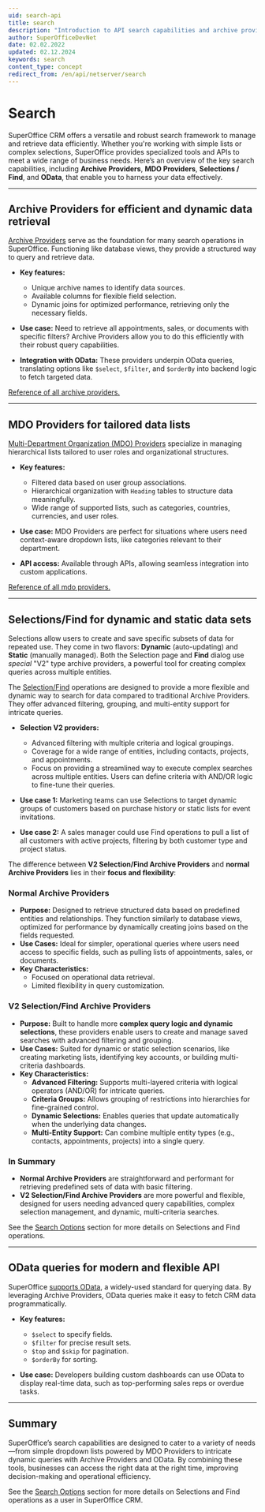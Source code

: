 ```yaml
---
uid: search-api
title: search
description: "Introduction to API search capabilities and archive providers."
author: SuperOfficeDevNet
date: 02.02.2022
updated: 02.12.2024
keywords: search
content_type: concept
redirect_from: /en/api/netserver/search
---
```


# Search

SuperOffice CRM offers a versatile and robust search framework to manage and retrieve data efficiently. Whether you're working with simple lists or complex selections, SuperOffice provides specialized tools and APIs to meet a wide range of business needs. Here’s an overview of the key search capabilities, including **Archive Providers**, **MDO Providers**, **Selections / Find**, and **OData**, that enable you to harness your data effectively.

---

## Archive Providers for efficient and dynamic data retrieval

[Archive Providers][0] serve as the foundation for many search operations in SuperOffice. Functioning like database views, they provide a structured way to query and retrieve data.

* **Key features:**
  * Unique archive names to identify data sources.
  * Available columns for flexible field selection.
  * Dynamic joins for optimized performance, retrieving only the necessary fields.

* **Use case:** Need to retrieve all appointments, sales, or documents with specific filters? Archive Providers allow you to do this efficiently with their robust query capabilities.

* **Integration with OData:** These providers underpin OData queries, translating options like `$select`, `$filter`, and `$orderBy` into backend logic to fetch targeted data.

[Reference of all archive providers.][1]

---

## MDO Providers for tailored data lists

[Multi-Department Organization (MDO) Providers][5] specialize in managing hierarchical lists tailored to user roles and organizational structures.

* **Key features:**
  * Filtered data based on user group associations.
  * Hierarchical organization with `Heading` tables to structure data meaningfully.
  * Wide range of supported lists, such as categories, countries, currencies, and user roles.

* **Use case:** MDO Providers are perfect for situations where users need context-aware dropdown lists, like categories relevant to their department.

* **API access:** Available through APIs, allowing seamless integration into custom applications.

[Reference of all mdo providers.][4]

---

## Selections/Find for dynamic and static data sets

Selections allow users to create and save specific subsets of data for repeated use. They come in two flavors: **Dynamic** (auto-updating) and **Static** (manually managed). Both the Selection page and **Find** dialog use *special* "V2" type archive providers, a powerful tool for creating complex queries across multiple entities.

The [Selection/Find][2] operations are designed to provide a more flexible and dynamic way to search for data compared to traditional Archive Providers. They offer advanced filtering, grouping, and multi-entity support for intricate queries.

* **Selection V2 providers:**
  * Advanced filtering with multiple criteria and logical groupings.
  * Coverage for a wide range of entities, including contacts, projects, and appointments.
  * Focus on providing a streamlined way to execute complex searches across multiple entities. Users can define criteria with AND/OR logic to fine-tune their queries.

* **Use case 1:** Marketing teams can use Selections to target dynamic groups of customers based on purchase history or static lists for event invitations.
* **Use case 2:** A sales manager could use Find operations to pull a list of all customers with active projects, filtering by both customer type and project status.

The difference between **V2 Selection/Find Archive Providers** and **normal Archive Providers** lies in their **focus and flexibility**:

### Normal Archive Providers

* **Purpose:** Designed to retrieve structured data based on predefined entities and relationships. They function similarly to database views, optimized for performance by dynamically creating joins based on the fields requested.
* **Use Cases:** Ideal for simpler, operational queries where users need access to specific fields, such as pulling lists of appointments, sales, or documents.
* **Key Characteristics:**
  * Focused on operational data retrieval.
  * Limited flexibility in query customization.

### V2 Selection/Find Archive Providers

* **Purpose:** Built to handle more **complex query logic and dynamic selections**, these providers enable users to create and manage saved searches with advanced filtering and grouping.
* **Use Cases:** Suited for dynamic or static selection scenarios, like creating marketing lists, identifying key accounts, or building multi-criteria dashboards.
* **Key Characteristics:**
  * **Advanced Filtering:** Supports multi-layered criteria with logical operators (AND/OR) for intricate queries.
  * **Criteria Groups:** Allows grouping of restrictions into hierarchies for fine-grained control.
  * **Dynamic Selections:** Enables queries that update automatically when the underlying data changes.
  * **Multi-Entity Support:** Can combine multiple entity types (e.g., contacts, appointments, projects) into a single query.

### In Summary

* **Normal Archive Providers** are straightforward and performant for retrieving predefined sets of data with basic filtering.
* **V2 Selection/Find Archive Providers** are more powerful and flexible, designed for users needing advanced query capabilities, complex selection management, and dynamic, multi-criteria searches.

See the [Search Options][3] section for more details on Selections and Find operations.

---

## OData queries for modern and flexible API

SuperOffice [supports OData][6], a widely-used standard for querying data. By leveraging Archive Providers, OData queries make it easy to fetch CRM data programmatically.

* **Key features:**
  * `$select` to specify fields.
  * `$filter` for precise result sets.
  * `$top` and `$skip` for pagination.
  * `$orderBy` for sorting.

* **Use case:** Developers building custom dashboards can use OData to display real-time data, such as top-performing sales reps or overdue tasks.

---

## Summary

SuperOffice’s search capabilities are designed to cater to a variety of needs—from simple dropdown lists powered by MDO Providers to intricate dynamic queries with Archive Providers and OData. By combining these tools, businesses can access the right data at the right time, improving decision-making and operational efficiency.

See the [Search Options][3] section for more details on Selections and Find operations as a user in SuperOffice CRM.

<!-- Links -->

[0]: ../archive-providers/index.md
[1]: ../archive-providers/reference/index.md
[2]: find-selection/index.md
[3]: ../../search-options/learn/index.md
[4]: ../mdo-providers/index.md
[5]: ../lists/index.md
[6]: ../search/odata/index.md

